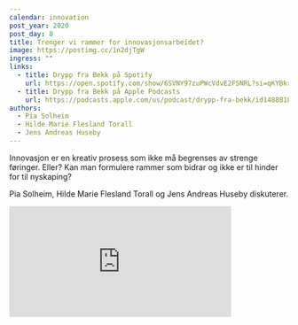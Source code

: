 ```yaml
---
calendar: innovation
post_year: 2020
post_day: 8
title: Trenger vi rammer for innovasjonsarbeidet?
image: https://postimg.cc/1n2djTgW
ingress: ""
links:
  - title: Drypp fra Bekk på Spotify
    url: https://open.spotify.com/show/6SVNY97zuPWcVdvE2FSNRL?si=qKYBkrpzS9SUp9UJU3XBXQ
  - title: Drypp fra Bekk på Apple Podcasts
    url: https://podcasts.apple.com/us/podcast/drypp-fra-bekk/id1488818165
authors:
  - Pia Solheim
  - Hilde Marie Flesland Torall
  - Jens Andreas Huseby
---
```

Innovasjon er en kreativ prosess som ikke må begrenses av strenge føringer. 
Eller? Kan man formulere rammer som bidrar og ikke er til hinder for til nyskaping? 

Pia Solheim, Hilde Marie Flesland Torall og Jens Andreas Huseby diskuterer.

<iframe src="https://anchor.fm/drypp/embed/episodes/--emuhfq" height="200px" width="400px" frameborder="0" scrolling="no"></iframe>